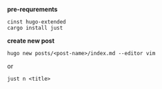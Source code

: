**pre-requrements**

```
cinst hugo-extended
cargo install just
```

**create new post**

```
hugo new posts/<post-name>/index.md --editor vim
```

or

```
just n <title>
```

